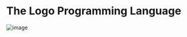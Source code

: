 # The Logo Programming Language

![image](https://github.com/user-attachments/assets/43161b9b-c0a9-4406-ac11-a2ebe1801098)
